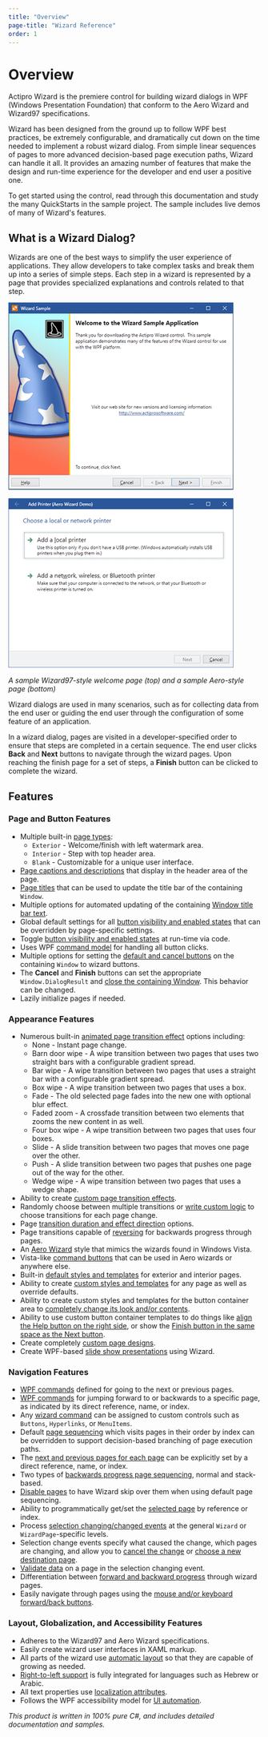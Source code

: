 ```yaml
---
title: "Overview"
page-title: "Wizard Reference"
order: 1
---
```

# Overview

Actipro Wizard is the premiere control for building wizard dialogs in WPF (Windows Presentation Foundation) that conform to the Aero Wizard and Wizard97 specifications.

Wizard has been designed from the ground up to follow WPF best practices, be extremely configurable, and dramatically cut down on the time needed to implement a robust wizard dialog.  From simple linear sequences of pages to more advanced decision-based page execution paths, Wizard can handle it all.  It provides an amazing number of features that make the design and run-time experience for the developer and end user a positive one.

To get started using the control, read through this documentation and study the many QuickStarts in the sample project.  The sample includes live demos of many of Wizard's features.

## What is a Wizard Dialog?

Wizards are one of the best ways to simplify the user experience of applications.  They allow developers to take complex tasks and break them up into a series of simple steps.  Each step in a wizard is represented by a page that provides specialized explanations and controls related to that step.

![Screenshot](images/welcome-page.png)

![Screenshot](images/aero-wizard.png)

*A sample Wizard97-style welcome page (top) and a sample Aero-style page (bottom)*

Wizard dialogs are used in many scenarios, such as for collecting data from the end user or guiding the end user through the configuration of some feature of an application.

In a wizard dialog, pages are visited in a developer-specified order to ensure that steps are completed in a certain sequence.  The end user clicks **Back** and **Next** buttons to navigate through the wizard pages.  Upon reaching the finish page for a set of steps, a **Finish** button can be clicked to complete the wizard.

## Features

### Page and Button Features

- Multiple built-in [page types](page-button-features/page-types.md):
  - `Exterior` - Welcome/finish with left watermark area.
  - `Interior` - Step with top header area.
  - `Blank` - Customizable for a unique user interface.
- [Page captions and descriptions](page-button-features/page-titles.md) that display in the header area of the page.
- [Page titles](page-button-features/page-titles.md) that can be used to update the title bar of the containing `Window`.
- Multiple options for automated updating of the containing [Window title bar text](page-button-features/page-titles.md).
- Global default settings for all [button visibility and enabled states](page-button-features/button-states.md) that can be overridden by page-specific settings.
- Toggle [button visibility and enabled states](page-button-features/button-states.md) at run-time via code.
- Uses WPF [command model](navigation-features/command-model.md) for handling all button clicks.
- Multiple options for setting the [default and cancel buttons](page-button-features/window-default-cancel-buttons.md) on the containing `Window` to wizard buttons.
- The **Cancel** and **Finish** buttons can set the appropriate `Window.DialogResult` and [close the containing Window](page-button-features/window-close.md).  This behavior can be changed.
- Lazily initialize pages if needed.

### Appearance Features

- Numerous built-in [animated page transition effect](appearance-features/transition-effects.md) options including:
  - None - Instant page change.
  - Barn door wipe - A wipe transition between two pages that uses two straight bars with a configurable gradient spread.
  - Bar wipe - A wipe transition between two pages that uses a straight bar with a configurable gradient spread.
  - Box wipe - A wipe transition between two pages that uses a box.
  - Fade - The old selected page fades into the new one with optional blur effect.
  - Faded zoom - A crossfade transition between two elements that zooms the new content in as well.
  - Four box wipe - A wipe transition between two pages that uses four boxes.
  - Slide - A slide transition between two pages that moves one page over the other.
  - Push - A slide transition between two pages that pushes one page out of the way for the other.
  - Wedge wipe - A wipe transition between two pages that uses a wedge shape.
- Ability to create [custom page transition effects](appearance-features/transition-effects.md).
- Randomly choose between multiple transitions or [write custom logic](appearance-features/transition-effects.md) to choose transitions for each page change.
- Page [transition duration and effect direction](appearance-features/transition-effects.md) options.
- Page transitions capable of [reversing](appearance-features/transition-effects.md) for backwards progress through pages.
- An [Aero Wizard](appearance-features/aero-wizard.md) style that mimics the wizards found in Windows Vista.
- Vista-like [command buttons](appearance-features/aero-wizard.md) that can be used in Aero wizards or anywhere else.
- Built-in [default styles and templates](appearance-features/styles-templates.md) for exterior and interior pages.
- Ability to create [custom styles and templates](appearance-features/styles-templates.md) for any page as well as override defaults.
- Ability to create custom styles and templates for the button container area to [completely change its look and/or contents](appearance-features/styles-templates.md).
- Ability to use custom button container templates to do things like [align the Help button on the right side](appearance-features/styles-templates.md), or show the [Finish button in the same space as the Next button](appearance-features/styles-templates.md).
- Create completely [custom page designs](appearance-features/custom-pages.md).
- Create WPF-based [slide show presentations](appearance-features/slide-shows.md) using Wizard.

### Navigation Features

- [WPF commands](navigation-features/command-model.md) defined for going to the next or previous pages.
- [WPF commands](navigation-features/command-model.md) for jumping forward to or backwards to a specific page, as indicated by its direct reference, name, or index.
- Any [wizard command](navigation-features/command-model.md) can be assigned to custom controls such as `Buttons`, `Hyperlinks`, or `MenuItems`.
- Default [page sequencing](navigation-features/page-sequencing.md) which visits pages in their order by index can be overridden to support decision-based branching of page execution paths.
- The [next and previous pages for each page](navigation-features/page-sequencing.md) can be explicitly set by a direct reference, name, or index.
- Two types of [backwards progress page sequencing](navigation-features/page-sequencing.md), normal and stack-based.
- [Disable pages](navigation-features/page-sequencing.md) to have Wizard skip over them when using default page sequencing.
- Ability to programmatically get/set the [selected page](navigation-features/selection-changes.md) by reference or index.
- Process [selection changing/changed events](navigation-features/selection-changes.md) at the general `Wizard` or `WizardPage`-specific levels.
- Selection change events specify what caused the change, which pages are changing, and allow you to [cancel the change](navigation-features/selection-changes.md) or [choose a new destination page](navigation-features/selection-changes.md).
- [Validate data](navigation-features/selection-changes.md) on a page in the selection changing event.
- Differentiation between [forward and backward progress](navigation-features/selection-changes.md) through wizard pages.
- Easily navigate through pages using the [mouse and/or keyboard forward/back buttons](navigation-features/navigation-commands.md).

### Layout, Globalization, and Accessibility Features

- Adheres to the Wizard97 and Aero Wizard specifications.
- Easily create wizard user interfaces in XAML markup.
- All parts of the wizard use [automatic layout](layout-features/automatic-layout.md) so that they are capable of growing as needed.
- [Right-to-left support](layout-features/flow-direction.md) is fully integrated for languages such as Hebrew or Arabic.
- All text properties use [localization attributes](layout-features/localization.md).
- Follows the WPF accessibility model for [UI automation](layout-features/ui-automation.md).

*This product is written in 100% pure C#, and includes detailed documentation and samples.*

